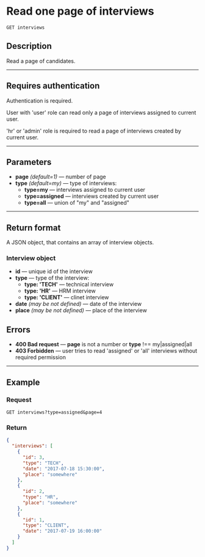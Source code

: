 # Read one page of interviews

``` Text
GET interviews
```

## Description

Read a page of candidates.

***

## Requires authentication

Authentication is required.

User with 'user' role can read only a page of interviews assigned to current user.

'hr' or 'admin' role is required to read a page of interviews created by current user.

***

## Parameters

- **page** *(default=1)* — number of page
- **type** *(default=my)* — type of interviews:
  - **type=my** — interviews assigned to current user
  - **type=assigned** — interviews created by current user
  - **type=all** — union of "my" and "assigned"

***

## Return format

A JSON object, that contains an array of interview objects.

### Interview object

- **id** — unique id of the interview
- **type** — type of the interview:
  - **type: 'TECH'** — technical interview
  - **type: 'HR'** — HRM interview
  - **type: 'CLIENT'** — clinet interview
- **date** *(may be not defined)* — date of the interview
- **place** *(may be not defined)* — place of the interview

## Errors

- **400 Bad request** — **page** is not a number or **type** !== my|assigned|all
- **403 Forbidden** — user tries to read 'assigned' or 'all' interviews without required permission

***

## Example

### Request

``` Text
GET interviews?type=assigned&page=4
```

### Return

``` JSON
{
  "interviews": [
    {
      "id": 3,
      "type": "TECH",
      "date": "2017-07-18 15:30:00",
      "place": "somewhere"
    },
    {
      "id": 2,
      "type": "HR",
      "place": "somewhere"
    },
    {
      "id": 1,
      "type": "CLIENT",
      "date": "2017-07-19 16:00:00"
    }
  ]
}
```
